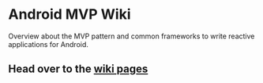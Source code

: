 # Android MVP Wiki
Overview about the MVP pattern and common frameworks to write reactive applications for Android.

## Head over to the [wiki pages](https://github.com/G00fY2/android-mvp-wiki/wiki)
